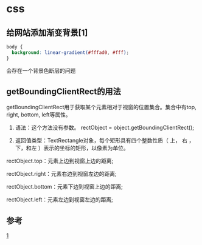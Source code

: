 # css

##  给网站添加渐变背景[1]

```css
body {
  background: linear-gradient(#fffad0, #fff);
}
```

会存在一个背景色断层的问题

## getBoundingClientRect的用法

getBoundingClientRect用于获取某个元素相对于视窗的位置集合。集合中有top, right, bottom, left等属性。

1. 语法：这个方法没有参数。
rectObject = object.getBoundingClientRect();

2. 返回值类型：TextRectangle对象，每个矩形具有四个整数性质（ 上， 右 ， 下，和左 ）表示的坐标的矩形，以像素为单位。

rectObject.top：元素上边到视窗上边的距离;

rectObject.right：元素右边到视窗左边的距离;

rectObject.bottom：元素下边到视窗上边的距离;

rectObject.left：元素左边到视窗左边的距离;


## 参考

[1](https://juejin.im/post/5b0d52e5f265da092918d902)